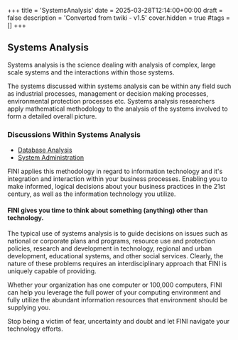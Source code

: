 +++
title = 'SystemsAnalysis'
date = 2025-03-28T12:14:00+00:00
draft = false
description = 'Converted from twiki - v1.5'
cover.hidden = true
#tags = []
+++

## Systems Analysis

Systems analysis is the science dealing with analysis of complex, large
scale systems and the interactions within those systems.

The systems discussed within systems analysis can be within any field
such as industrial processes, management or decision making processes,
environmental protection processes etc. Systems analysis researchers
apply mathematical methodology to the analysis of the systems involved
to form a detailed overall picture.

### Discussions Within Systems Analysis

- [Database Analysis](DatabaseAnalysis)
- [System Administration](SystemAdministration)

FINI applies this methodology in regard to information technology and
it's integration and interaction within your business processes.
Enabling you to make informed, logical decisions about your business
practices in the 21st century, as well as the information technology you
utilize.

#### FINI gives you time to think about something (anything) other than technology.

The typical use of systems analysis is to guide decisions on issues such
as national or corporate plans and programs, resource use and protection
policies, research and development in technology, regional and urban
development, educational systems, and other social services. Clearly,
the nature of these problems requires an interdisciplinary approach that
FINI is uniquely capable of providing.

Whether your organization has one computer or 100,000 computers, FINI
can help you leverage the full power of your computing environment and
fully utilize the abundant information resources that environment should
be supplying you.

Stop being a victim of fear, uncertainty and doubt and let FINI navigate
your technology efforts.

